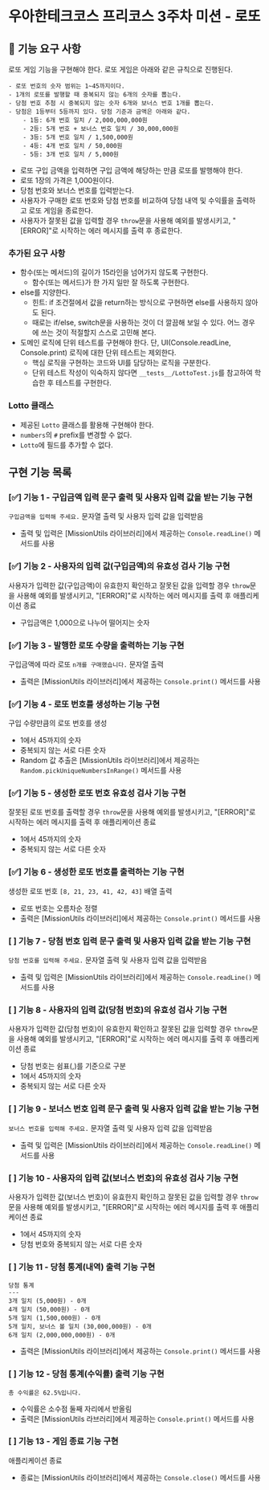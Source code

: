 # 우아한테크코스 프리코스 3주차 미션 - 로또 

## 🚀 기능 요구 사항

로또 게임 기능을 구현해야 한다. 로또 게임은 아래와 같은 규칙으로 진행된다.

```
- 로또 번호의 숫자 범위는 1~45까지이다.
- 1개의 로또를 발행할 때 중복되지 않는 6개의 숫자를 뽑는다.
- 당첨 번호 추첨 시 중복되지 않는 숫자 6개와 보너스 번호 1개를 뽑는다.
- 당첨은 1등부터 5등까지 있다. 당첨 기준과 금액은 아래와 같다.
    - 1등: 6개 번호 일치 / 2,000,000,000원
    - 2등: 5개 번호 + 보너스 번호 일치 / 30,000,000원
    - 3등: 5개 번호 일치 / 1,500,000원
    - 4등: 4개 번호 일치 / 50,000원
    - 5등: 3개 번호 일치 / 5,000원
```

- 로또 구입 금액을 입력하면 구입 금액에 해당하는 만큼 로또를 발행해야 한다.
- 로또 1장의 가격은 1,000원이다.
- 당첨 번호와 보너스 번호를 입력받는다.
- 사용자가 구매한 로또 번호와 당첨 번호를 비교하여 당첨 내역 및 수익률을 출력하고 로또 게임을 종료한다.
- 사용자가 잘못된 값을 입력할 경우 `throw`문을 사용해 예외를 발생시키고, "[ERROR]"로 시작하는 에러 메시지를 출력 후 종료한다.

### 추가된 요구 사항

- 함수(또는 메서드)의 길이가 15라인을 넘어가지 않도록 구현한다.
  - 함수(또는 메서드)가 한 가지 일만 잘 하도록 구현한다.
- else를 지양한다.
  - 힌트: if 조건절에서 값을 return하는 방식으로 구현하면 else를 사용하지 않아도 된다.
  - 때로는 if/else, switch문을 사용하는 것이 더 깔끔해 보일 수 있다. 어느 경우에 쓰는 것이 적절할지 스스로 고민해 본다.
- 도메인 로직에 단위 테스트를 구현해야 한다. 단, UI(Console.readLine, Console.print) 로직에 대한 단위 테스트는 제외한다.
  - 핵심 로직을 구현하는 코드와 UI를 담당하는 로직을 구분한다.
  - 단위 테스트 작성이 익숙하지 않다면 `__tests__/LottoTest.js`를 참고하여 학습한 후 테스트를 구현한다.

### Lotto 클래스

- 제공된 `Lotto` 클래스를 활용해 구현해야 한다.
- `numbers`의 `#` prefix를 변경할 수 없다.
- `Lotto`에 필드를 추가할 수 없다.

## 구현 기능 목록

### [✅] 기능 1 - 구입금액 입력 문구 출력 및 사용자 입력 값을 받는 기능 구현

`구입금액을 입력해 주세요.` 문자열 출력 및 사용자 입력 값을 입력받음

- 출력 및 입력은 [MissionUtils 라이브러리]에서 제공하는 `Console.readLine()` 메서드를 사용

### [✅] 기능 2 - 사용자의 입력 값(구입금액)의 유효성 검사 기능 구현

사용자가 입력한 값(구입금액)이 유효한지 확인하고 잘못된 값을 입력할 경우 `throw`문을 사용해 예외를 발생시키고, "[ERROR]"로 시작하는 에러 메시지를 출력 후 애플리케이션 종료

- 구입금액은 1,000으로 나누어 떨어지는 숫자

### [✅] 기능 3 - 발행한 로또 수량을 출력하는 기능 구현

구입금액에 따라 로또 `n개를 구매했습니다.` 문자열 출력

- 출력은 [MissionUtils 라이브러리]에서 제공하는 `Console.print()` 메서드를 사용

### [✅] 기능 4 - 로또 번호를 생성하는 기능 구현

구입 수량만큼의 로또 번호를 생성

- 1에서 45까지의 숫자
- 중복되지 않는 서로 다른 숫자
- Random 값 추출은 [MissionUtils 라이브러리]에서 제공하는 `Random.pickUniqueNumbersInRange()` 메서드를 사용

### [✅] 기능 5 - 생성한 로또 번호 유효성 검사 기능 구현

잘못된 로또 번호를 출력할 경우 `throw`문을 사용해 예외를 발생시키고, "[ERROR]"로 시작하는 에러 메시지를 출력 후 애플리케이션 종료

- 1에서 45까지의 숫자
- 중복되지 않는 서로 다른 숫자

### [✅] 기능 6 - 생성한 로또 번호를 출력하는 기능 구현

생성한 로또 번호 `[8, 21, 23, 41, 42, 43]` 배열 출력

- 로또 번호는 오름차순 정렬
- 출력은 [MissionUtils 라이브러리]에서 제공하는 `Console.print()` 메서드를 사용

### [ ] 기능 7 - 당첨 번호 입력 문구 출력 및 사용자 입력 값을 받는 기능 구현

`당첨 번호를 입력해 주세요.` 문자열 출력 및 사용자 입력 값을 입력받음

- 출력 및 입력은 [MissionUtils 라이브러리]에서 제공하는 `Console.readLine()` 메서드를 사용

### [ ] 기능 8 - 사용자의 입력 값(당첨 번호)의 유효성 검사 기능 구현

사용자가 입력한 값(당첨 번호)이 유효한지 확인하고 잘못된 값을 입력할 경우 `throw`문을 사용해 예외를 발생시키고, "[ERROR]"로 시작하는 에러 메시지를 출력 후 애플리케이션 종료

- 당첨 번호는 쉼표(,)를 기준으로 구분
- 1에서 45까지의 숫자
- 중복되지 않는 서로 다른 숫자

### [ ] 기능 9 - 보너스 번호 입력 문구 출력 및 사용자 입력 값을 받는 기능 구현

`보너스 번호를 입력해 주세요.` 문자열 출력 및 사용자 입력 값을 입력받음

- 출력 및 입력은 [MissionUtils 라이브러리]에서 제공하는 `Console.readLine()` 메서드를 사용

### [ ] 기능 10 - 사용자의 입력 값(보너스 번호)의 유효성 검사 기능 구현

사용자가 입력한 값(보너스 번호)이 유효한지 확인하고 잘못된 값을 입력할 경우 `throw`문을 사용해 예외를 발생시키고, "[ERROR]"로 시작하는 에러 메시지를 출력 후 애플리케이션 종료

- 1에서 45까지의 숫자
- 당첨 번호와 중복되지 않는 서로 다른 숫자

### [ ] 기능 11 - 당첨 통계(내역) 출력 기능 구현

```
당첨 통계
---
3개 일치 (5,000원) - 0개
4개 일치 (50,000원) - 0개
5개 일치 (1,500,000원) - 0개
5개 일치, 보너스 볼 일치 (30,000,000원) - 0개
6개 일치 (2,000,000,000원) - 0개
```

- 출력은 [MissionUtils 라이브러리]에서 제공하는 `Console.print()` 메서드를 사용

### [ ] 기능 12 - 당첨 통계(수익률) 출력 기능 구현

`총 수익률은 62.5%입니다.`

- 수익률은 소수점 둘째 자리에서 반올림
- 출력은 [MissionUtils 라브러리]에서 제공하는 `Console.print()` 메서드를 사용

### [ ] 기능 13 - 게임 종료 기능 구현

애플리케이션 종료

- 종료는 [MissionUtils 라이브러리]에서 제공하는 `Console.close()` 메서드를 사용
